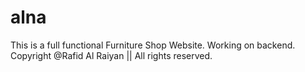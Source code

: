 # alna
This is a full functional Furniture Shop Website.
Working on backend.
Copyright @Rafid Al Raiyan || All rights reserved.
